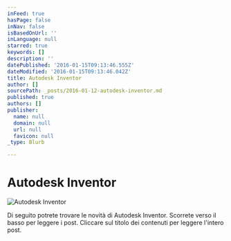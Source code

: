 ```yaml
---
inFeed: true
hasPage: false
inNav: false
isBasedOnUrl: ''
inLanguage: null
starred: true
keywords: []
description: ''
datePublished: '2016-01-15T09:13:46.555Z'
dateModified: '2016-01-15T09:13:46.042Z'
title: Autodesk Inventor
author: []
sourcePath: _posts/2016-01-12-autodesk-inventor.md
published: true
authors: []
publisher:
  name: null
  domain: null
  url: null
  favicon: null
_type: Blurb

---
```

# Autodesk Inventor
![Autodesk Inventor](https://the-grid-user-content.s3-us-west-2.amazonaws.com/d14371a2-3fc5-49af-acf1-e62c2f3e6f3f.png)

Di seguito potrete trovare le novità di Autodesk Inventor. Scorrete verso il basso per leggere i post. Cliccare sul titolo dei contenuti per leggere l'intero post.